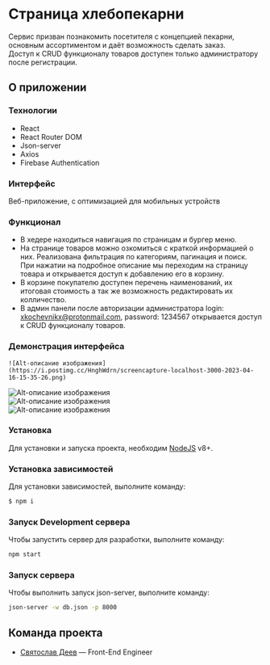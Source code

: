 # Страница хлебопекарни
Сервис призван познакомить посетителя с концепцией пекарни, основным ассортиментом и даёт возможность сделать заказ. <br/>
Доступ к CRUD функционалу товаров доступен только администратору после регистрации. <br/>


## О приложении
### Технологии
- React
- React Router DOM
- Json-server
- Axios
- Firebase Authentication

### Интерфейс
Веб-приложение, c оптимизацией для мобильных устройств

### Функционал
- В хедере находиться навигация по страницам и бургер меню. <br/>
- На странице товаров можно озкомиться с краткой информацией о них. Реализована фильтрация по категориям, пагинация и поиск. При нажатии на подробное описание мы переходим на страницу товара и открывается доступ к добавлению его в корзину. <br/>
- В корзине покупателю доступен перечень наименований, их итоговая стоимость а так же возможность редактировать их колличество. <br/>
- В админ панели после авторизации администратора login: xkochevnikx@protonmail.com, password: 1234567 открывается доступ к CRUD функционалу товаров.


### Демонстрация интерфейса

`
![Alt-описание изображения](https://i.postimg.cc/HnghWdrn/screencapture-localhost-3000-2023-04-16-15-35-26.png) 
`
<br/>

![Alt-описание изображения](https://i.postimg.cc/yNrJz8rh/screencapture-localhost-3000-pageproduct-2023-04-16-15-36-15.png)  <br/>
![Alt-описание изображения](https://i.postimg.cc/SKwyr2vP/screencapture-localhost-3000-basket-2023-04-16-15-37-13.png)  <br/>
![Alt-описание изображения](https://i.postimg.cc/Y0P8G79Q/screencapture-localhost-3000-pagesecond-2023-04-16-15-37-45.png)  <br/>




### Установка
Для установки и запуска проекта, необходим [NodeJS](https://nodejs.org) v8+.

### Установка зависимостей
Для установки зависимостей, выполните команду:
```sh
$ npm i
```

### Запуск Development сервера
Чтобы запустить сервер для разработки, выполните команду:
```sh
npm start
```

### Запуск сервера
Чтобы выполнить запуск json-server, выполните команду: 
```sh
json-server -w db.json -p 8000
```


## Команда проекта

- [Святослав Деев](https://github.com/xkochevnikx) — Front-End Engineer



